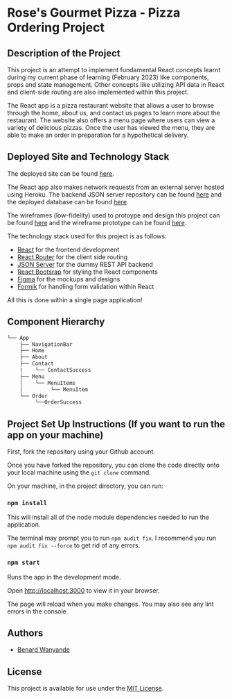 #  Rose's Gourmet Pizza - Pizza Ordering Project

## Description of the Project

This project is an attempt to implement fundamental React concepts learnt during my current phase of learning (February 2023) like components, props and state management. Other concepts like utilizing API data in React and client-side routing are also implemented within this project.

The React app is a pizza restaurant website that allows a user to browse through the home, about us, and contact us pages to learn more about the restaurant. The website also offers a menu page where users can view a variety of delicious pizzas. Once the user has viewed the menu, they are able to make an order in preparation for a hypothetical delivery.

## Deployed Site and Technology Stack

The deployed site can be found [here](https://rosesgourmetpizza.netlify.app/).

The React app also makes network requests from an external server hosted using Heroku. The backend JSON server repository can be found [here](https://github.com/benard-dev/pizza-ordering-project-backend-json-server) and the deployed database can be found [here](https://pizza-ordering-project-backend.herokuapp.com).

The wireframes (low-fidelity) used to protoype and design this project can be found [here](https://www.figma.com/file/0f2SgNnRvx6wSCsC6zU12D/Pizza-Ordering-Project---Rose's-Gourmet-Pizza?node-id=0%3A1&t=ZJSXt8510jgp48oG-1) and the wireframe prototype can be found [here](https://www.figma.com/proto/0f2SgNnRvx6wSCsC6zU12D/Pizza-Ordering-Project---Rose's-Gourmet-Pizza?page-id=0%3A1&node-id=1%3A2&viewport=988%2C426%2C0.44&scaling=min-zoom&starting-point-node-id=1%3A2).

The technology stack used for this project is as follows:
- [React](https://reactjs.org/) for the frontend development
- [React Router](https://reactrouter.com/en/main) for the client side routing
- [JSON Server](https://www.npmjs.com/package/json-server) for the dummy REST API backend 
- [React Bootsrap](https://react-bootstrap.github.io/) for styling the React components
- [Figma](https://www.figma.com/) for the mockups and designs
- [Formik](https://formik.org/) for handling form validation within React

All this is done within a single page application!

## Component Hierarchy 
```txt
└── App
    ├── NavigationBar
    ├── Home
    ├── About
    ├── Contact
    |    └── ContactSuccess
    ├── Menu
    │    └── MenuItems
    │         └── MenuItem
    └── Order
         └──OrderSuccess
```

## Project Set Up Instructions (If you want to run the app on your machine)

First, fork the repository using your Github account.

Once you have forked the repository, you can clone the code directly onto your local machine using the `git clone` command.

On your machine, in the project directory, you can run:

### `npm install`

This will install all of the node module dependencies needed to run the application. 

The terminal may prompt you to run `npm audit fix`. I recommend you run `npm audit fix --force` to get rid of any errors.

### `npm start`

Runs the app in the development mode.

Open [http://localhost:3000](http://localhost:3000) to view it in your browser.

The page will reload when you make changes. You may also see any lint errors in the console.

## Authors
* [Benard Wanyande](https://github.com/benard-dev)
## License
This project is available for use under the [MIT License](https://opensource.org/license/mit/).
